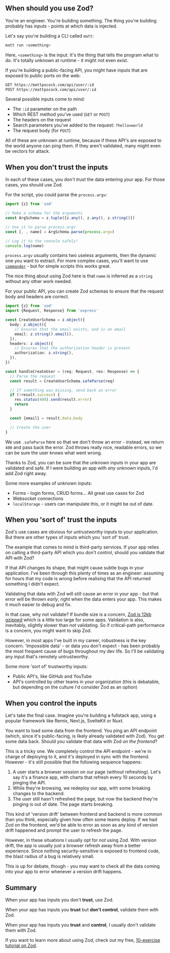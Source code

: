 ## When should you use Zod?

You're an engineer. You're building something. The thing you're building probably has _inputs_ - points at which data is injected.

Let's say you're building a CLI called `matt`:

```bash
matt run <something>
```

Here, `<something>` is the input. It's the thing that tells the program what to do. It's totally unknown at runtime - it might not even exist.

If you're building a public-facing API, you might have inputs that are exposed to public ports on the web:

```txt
GET https://mattpocock.com/api/user/:id
POST https://mattpocock.com/api/user/:id
```

Several possible inputs come to mind:

- The `:id` parameter on the path
- Which REST method you've used (`GET` or `POST`)
- The headers on the request
- Search parameters you've added to the request: `?hello=world`
- The request body (for `POST`)

All of these are unknown at runtime, because if these API's are exposed to the world anyone can ping them. If they aren't validated, many might even be vectors for attack.

## When you don't trust the inputs

In each of these cases, you don't _trust_ the data entering your app. For those cases, you should use Zod.

For the script, you could parse the `process.argv`:

```ts
import {z} from 'zod'

// Make a schema for the arguments
const ArgSchema = z.tuple([z.any(), z.any(), z.string()])

// Use it to parse process.argv
const [, , name] = ArgSchema.parse(process.argv)

// Log it to the console safely!
console.log(name)
```

`process.argv` usually contains two useless arguments, then the dynamic one you want to extract. For more complex cases, you'll want to use [`commander`](https://www.npmjs.com/package/commander) - but for simple scripts this works great.

The nice thing about using Zod here is that `name` is inferred as a `string` without any other work needed.

For your public API, you can create Zod schemas to ensure that the request body and headers are correct.

```ts
import {z} from 'zod'
import {Request, Response} from 'express'

const CreateUserSchema = z.object({
  body: z.object({
    // Ensures that the email exists, and is an email
    email: z.string().email(),
  }),
  headers: z.object({
    // Ensures that the authorization header is present
    authorization: z.string(),
  }),
})

const handleCreateUser = (req: Request, res: Response) => {
  // Parse the request
  const result = CreateUserSchema.safeParse(req)

  // If something was missing, send back an error
  if (!result.success) {
    res.status(400).send(result.error)
    return
  }

  const {email} = result.data.body

  // Create the user
}
```

We use `.safeParse` here so that we don't throw an error - instead, we return `400` and pass back the error. Zod throws really nice, readable errors, so we can be sure the user knows what went wrong.

Thanks to Zod, you can be sure that the unknown inputs in your app are validated and safe. If I were building an app with _any_ unknown inputs, I'd add Zod right away.

Some more examples of unknown inputs:

- Forms - login forms, CRUD forms... All great use cases for Zod
- Websocket connections
- `localStorage` - users can manipulate this, or it might be out of date.

## When you 'sort of' trust the inputs

Zod's use cases are obvious for _untrustworthy_ inputs to your application. But there are other types of inputs which you 'sort of' trust.

The example that comes to mind is third-party services. If your app relies on calling a third-party API which you don't control, should you validate that API with Zod?

If that API changes its shape, that might cause subtle bugs in your application. I've been through this plenty of times as an engineer: assuming for hours that my code is wrong before realising that the API returned something I didn't expect.

Validating that data with Zod will still cause an error in your app - but that error will be thrown _early_, right when the data enters your app. This makes it _much_ easier to debug and fix.

In that case, why not validate? If bundle size is a concern, [Zod is 12kb gzipped](https://bundlephobia.com/package/zod@3.20.2) which is a little too large for some apps. Validation is also, inevitably, slightly slower than _not_ validating. So if critical-path performance is a concern, you might want to skip Zod.

However, in most apps I've built in my career, robustness is the key concern. 'Impossible data' - or data you don't expect - has been probably the most frequent cause of bugs throughout my dev life. So I'll be validating any input that's remotely untrustworthy.

Some more 'sort of' trustworthy inputs:

- Public API's, like GitHub and YouTube
- API's controlled by other teams in your organization (this is debatable, but depending on the culture I'd consider Zod as an option)

## When you control the inputs

Let's take the final case. Imagine you're building a fullstack app, using a popular framework like Remix, Next.js, SvelteKit or Nuxt.

You want to load some data from the frontend. You ping an API endpoint (which, since it's public-facing, is likely already validated with Zod). You get some data back. Should you validate that data with Zod _on the frontend_?

This is a tricky one. We completely control the API endpoint - we're in charge of deploying to it, and it's deployed in sync with the frontend. However - it's still possible that the following sequence happens:

1. A user starts a browser session on our page (without refreshing). Let's say it's a finance app, with charts that refresh every 10 seconds by pinging the API.
2. While they're browsing, we redeploy our app, with some breaking changes to the backend.
3. The user still hasn't refreshed the page, but now the backend they're pinging is out of date. The page starts breaking.

This kind of 'version drift' between frontend and backend is more common than you think, especially given how often some teams deploy. If we had Zod on the frontend, we'd be able to error as soon as any kind of version drift happened and prompt the user to refresh the page.

However, in these situations I usually opt for _not_ using Zod. With version drift, the app is usually just a browser refresh away from a better experience. Since nothing security-sensitive is exposed to frontend code, the blast radius of a bug is relatively small.

This is up for debate, though - you may want to check all the data coming into your app to error whenever a version drift happens.

## Summary

When your app has inputs you don't **trust**, use Zod.

When your app has inputs you **trust** but **don't control**, validate them with Zod.

When your app has inputs you **trust** and **control**, I usually don't validate them with Zod.

If you want to learn more about using Zod, check out my free, [10-exercise tutorial on Zod](https://www.totaltypescript.com/tutorials/zod).
